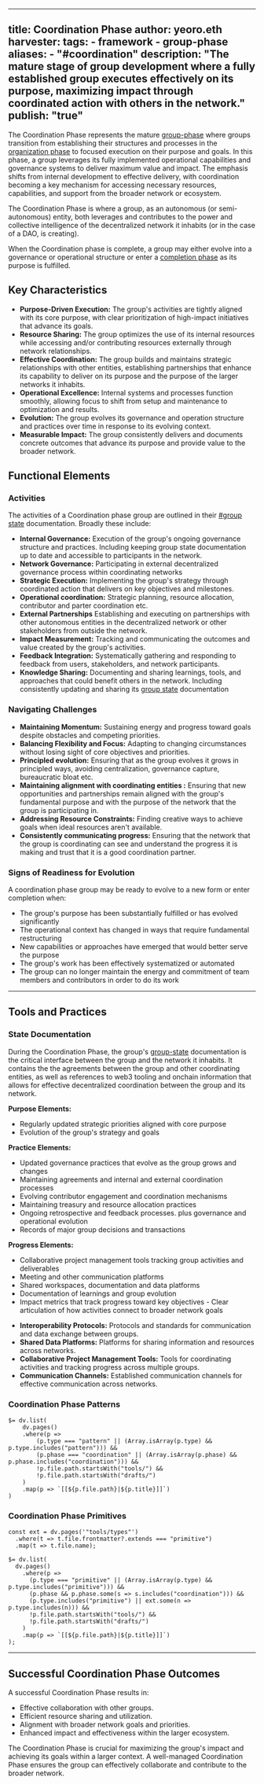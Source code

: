 


---
title: Coordination Phase
author: yeoro.eth
harvester: 
tags: 
		- framework
		- group-phase
aliases:
		- "#coordination"
description: "The mature stage of group development where a fully established group executes effectively on its purpose, maximizing impact through coordinated action with others in the network."
 publish: "true"
---

The Coordination Phase represents the mature [group-phase](notes/dao-primitives/framework/group-phase/group-phase.md) where groups transition from establishing their structures and processes in the [organization phase](notes/dao-primitives/framework/group-phase/organization.md) to focused execution on their purpose and goals. In this phase, a group leverages its fully implemented operational capabilities and governance systems to deliver maximum value and impact. The emphasis shifts from internal development to effective delivery, with coordination becoming a key mechanism for accessing necessary resources, capabilities, and support from the broader network or ecosystem.

The Coordination Phase is where a group, as an autonomous (or semi-autonomous) entity, both leverages and contributes to the power and collective intelligence of the decentralized network it inhabits (or in the case of a DAO, is creating).

When the Coordination phase is complete, a group may either evolve into a governance or operational structure or enter a [completion phase](notes/dao-primitives/framework/group-phase/completion.md) as its purpose is fulfilled.




## Key Characteristics

* **Purpose-Driven Execution:** The group's activities are tightly aligned with its core purpose, with clear prioritization of high-impact initiatives that advance its goals. 
* **Resource Sharing:** The group optimizes the use of its internal resources while accessing and/or contributing resources externally through network relationships. 
* **Effective Coordination:** The group builds and maintains strategic relationships with other entities, establishing partnerships that enhance its capability to deliver on its purpose and the purpose of the larger networks it inhabits. 
* **Operational Excellence:** Internal systems and processes function smoothly, allowing focus to shift from setup and maintenance to optimization and results. 
* **Evolution:** The group evolves its governance and operation structure and practices over time in response to its evolving context. 
* **Measurable Impact:** The group consistently delivers and documents concrete outcomes that advance its purpose and provide value to the broader network.


## Functional Elements

### Activities 

The activities of a Coordination phase group are outlined in their [#group state](notes/dao-primitives/framework%201/group-state.md) documentation. Broadly these include:

- **Internal Governance:** Execution of the group's ongoing governance structure and practices. Including keeping group state documentation up to date and accessible to participants in the network. 
- **Network Governance:** Participating in external decentralized governance process within coordinating networks
- **Strategic Execution:** Implementing the group's strategy through coordinated action that delivers on key objectives and milestones. 
- **Operational coordination:** Strategic planning, resource allocation, contributor and parter coordination etc. 
- **External Partnerships** Establishing and executing on partnerships with other autonomous entities in the decentralized network or other stakeholders from outside the network. 
- **Impact Measurement:** Tracking and communicating the outcomes and value created by the group's activities. 
- **Feedback Integration:** Systematically gathering and responding to feedback from users, stakeholders, and network participants. 
- **Knowledge Sharing:** Documenting and sharing learnings, tools, and approaches that could benefit others in the network. Including consistently updating and sharing its [group state](notes/dao-primitives/framework/group-state.md) documentation



### Navigating Challenges 

- **Maintaining Momentum:** Sustaining energy and progress toward goals despite obstacles and competing priorities. 
- **Balancing Flexibility and Focus:** Adapting to changing circumstances without losing sight of core objectives and priorities. 
- **Principled evolution:** Ensuring that as the group evolves it grows in principled ways, avoiding centralization, governance capture, bureaucratic bloat etc. 
- **Maintaining alignment with coordinating entities :** Ensuring that new opportunities and partnerships remain aligned with the group's fundamental purpose and with the purpose of the network that the group is participating in. 
- **Addressing Resource Constraints:** Finding creative ways to achieve goals when ideal resources aren't available. 
- **Consistently communicating progress:** Ensuring that the network that the group is coordinating can see and understand the progress it is making and trust that it is a good coordination partner. 

### Signs of Readiness for Evolution 

A coordination phase group may be ready to evolve to a new form or enter completion when: 
- The group's purpose has been substantially fulfilled or has evolved significantly 
- The operational context has changed in ways that require fundamental restructuring 
- New capabilities or approaches have emerged that would better serve the purpose 
- The group's work has been effectively systematized or automated 
- The group can no longer maintain the energy and commitment of team members and contributors in order to do its work



---

## Tools and Practices

### State Documentation 

During the Coordination Phase, the group's [group-state](notes/dao-primitives/framework/group-phase/group-state.md) documentation is the critical interface between the group and the network it inhabits. It contains the the agreements between the group and other coordinating entities, as well as references to web3 tooling and onchain information that allows for effective decentralized coordination between the group and its network.

**Purpose Elements:** 
- Regularly updated strategic priorities aligned with core purpose 
- Evolution of the group's strategy and goals

**Practice Elements:** 
- Updated governance practices that evolve as the group grows and changes 
- Maintaining agreements and internal and external coordination processes
- Evolving contributor engagement and coordination mechanisms 
- Maintaining treasury and resource allocation practices
- Ongoing retrospective and feedback processes. plus governance and operational evolution 
- Records of major group decisions and transactions

**Progress Elements:** 
- Collaborative project management tools tracking group activities and deliverables 
- Meeting and other communication platforms
- Shared workspaces, documentation and data platforms
- Documentation of learnings and group evolution 
- Impact metrics that track progress toward key objectives - Clear articulation of how activities connect to broader network goals 


* **Interoperability Protocols:**  Protocols and standards for communication and data exchange between groups.
* **Shared Data Platforms:**  Platforms for sharing information and resources across networks.
* **Collaborative Project Management Tools:**  Tools for coordinating activities and tracking progress across multiple groups.
* **Communication Channels:**  Established communication channels for effective communication across networks.

### Coordination Phase Patterns

```dataviewjs
$= dv.list(
    dv.pages()
    .where(p => 
        (p.type === "pattern" || (Array.isArray(p.type) && p.type.includes("pattern"))) &&
        (p.phase === "coordination" || (Array.isArray(p.phase) && p.phase.includes("coordination"))) &&
        !p.file.path.startsWith("tools/") &&
        !p.file.path.startsWith("drafts/")
    )
    .map(p => `[[${p.file.path}|${p.title}]]`)
)
```

### Coordination Phase Primitives

```dataviewjs
const ext = dv.pages('"tools/types"')
  .where(t => t.file.frontmatter?.extends === "primitive")
  .map(t => t.file.name);

$= dv.list(
  dv.pages()
    .where(p =>
      (p.type === "primitive" || (Array.isArray(p.type) && p.type.includes("primitive"))) &&
      (p.phase && p.phase.some(s => s.includes("coordination"))) &&
      (p.type.includes("primitive") || ext.some(n => p.type.includes(n))) &&
      !p.file.path.startsWith("tools/") &&
      !p.file.path.startsWith("drafts/")
    )
    .map(p => `[[${p.file.path}|${p.title}]]`)
);
```

---

## Successful Coordination Phase Outcomes

A successful Coordination Phase results in:

* Effective collaboration with other groups.
* Efficient resource sharing and utilization.
* Alignment with broader network goals and priorities.
* Enhanced impact and effectiveness within the larger ecosystem.

The Coordination Phase is crucial for maximizing the group's impact and achieving its goals within a larger context.  A well-managed Coordination Phase ensures the group can effectively collaborate and contribute to the broader network.